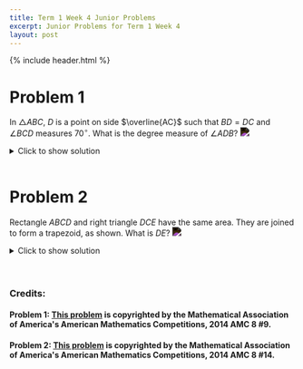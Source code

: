 ```yaml
---
title: Term 1 Week 4 Junior Problems
excerpt: Junior Problems for Term 1 Week 4
layout: post
---
```

{% include header.html %}

# Problem 1
In $\bigtriangleup ABC$, $D$ is a point on side $\overline{AC}$ such that $BD=DC$ and $\angle BCD$ measures $70^\circ$. What is the degree measure of $\angle ADB$?
<img src="https://latex.artofproblemsolving.com/9/4/7/94770df9a0e1d5a71f602bfb3b45022dcca9dec4.png" style="filter: invert(100%);">

<details>
<summary>Click to show solution</summary>
<h2>Solution</h2>
$BD = DC$, so $\angle DBC = \angle DCB = 70$. Then $\angle CDB = 180-(70+70) = 40$. Since $\angle ADB$ and $\angle BDC$ are supplementary, $\angle ADB = 180 - 40 = \boxed{140}$.<br>
</details>
<br>

# Problem 2
Rectangle $ABCD$ and right triangle $DCE$ have the same area. They are joined to form a trapezoid, as shown. What is $DE$?
<img src="https://latex.artofproblemsolving.com/c/3/5/c358884777664e69762bbb69b74c260349626ff4.png" style="filter: invert(100%);">

<details>
<summary>Click to show solution</summary>
<h2>Solution 1</h2>
The area of $\bigtriangleup CDE$ is $\frac{DC\cdot CE}{2}$. The area of $ABCD$ is $AB\cdot AD=5\cdot 6=30$, which also must be equal to the area of $\bigtriangleup CDE$, which, since $DC=5$, must in turn equal $\frac{5\cdot CE}{2}$. Through transitivity, then, $\frac{5\cdot CE}{2}=30$, and $CE=12$. Then, using the Pythagorean Theorem, you should be able to figure out that $\bigtriangleup CDE$ is a $5-12-13$ triangle, so $DE=\boxed{13}$.
<br><br>

<h2>Solution 2</h2>
The area of the rectangle is $5\times6=30.$ Since the parallel line pairs are identical, $DC=5$. Let $CE$ be $x$. $\dfrac{5x}{2}=30$ is the area of the right triangle. Solving for $x$, we get $x=12.$ According to the Pythagorean Theorem, we have a $5-12-13$ triangle. So, the hypotenuse $DE$ has to be $\boxed{13}$.
<br><br>

<h2>Solution 3</h2>
This problem can be solved with the Pythagorean Theorem (a^2 + b^2 = c^2). We know AB = DC, so DC = 5. CE is twice the length of AD, so CE = 12. 5^2 + 12^2 = c^2. 5^2 = 25. 12^2 = 144. 25 + 144 = 169. 169 has a square root of 13, so the hypotenuse or DE is 13.
<br><br>
</details>
<br>

<br>

### Credits:
#### Problem 1: [This problem](https://artofproblemsolving.com/wiki/index.php/2014_AMC_8_Problems/Problem_9) is copyrighted by the Mathematical Association of America's American Mathematics Competitions, 2014 AMC 8 #9.
#### Problem 2: [This problem](https://artofproblemsolving.com/wiki/index.php/2014_AMC_8_Problems/Problem_14) is copyrighted by the Mathematical Association of America's American Mathematics Competitions, 2014 AMC 8 #14.